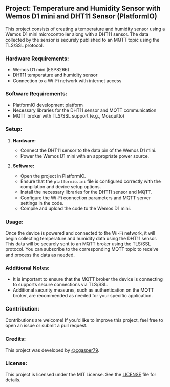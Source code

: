 ## Project: Temperature and Humidity Sensor with Wemos D1 mini and DHT11 Sensor (PlatformIO)

This project consists of creating a temperature and humidity sensor using a Wemos D1 mini microcontroller along with a DHT11 sensor. The data collected by the sensor is securely published to an MQTT topic using the TLS/SSL protocol.

### Hardware Requirements:

- Wemos D1 mini (ESP8266)
- DHT11 temperature and humidity sensor
- Connection to a Wi-Fi network with internet access

### Software Requirements:

- PlatformIO development platform
- Necessary libraries for the DHT11 sensor and MQTT communication
- MQTT broker with TLS/SSL support (e.g., Mosquitto)

### Setup:

1. **Hardware:**
   - Connect the DHT11 sensor to the data pin of the Wemos D1 mini.
   - Power the Wemos D1 mini with an appropriate power source.

2. **Software:**
   - Open the project in PlatformIO.
   - Ensure that the `platformio.ini` file is configured correctly with the compilation and device setup options.
   - Install the necessary libraries for the DHT11 sensor and MQTT.
   - Configure the Wi-Fi connection parameters and MQTT server settings in the code.
   - Compile and upload the code to the Wemos D1 mini.

### Usage:

Once the device is powered and connected to the Wi-Fi network, it will begin collecting temperature and humidity data using the DHT11 sensor. This data will be securely sent to an MQTT broker using the TLS/SSL protocol. You can subscribe to the corresponding MQTT topic to receive and process the data as needed.

### Additional Notes:

- It is important to ensure that the MQTT broker the device is connecting to supports secure connections via TLS/SSL.
- Additional security measures, such as authentication on the MQTT broker, are recommended as needed for your specific application.

### Contribution:

Contributions are welcome! If you'd like to improve this project, feel free to open an issue or submit a pull request.

### Credits:

This project was developed by [@cgasper79](https://github.com/cgasper79).

### License:

This project is licensed under the MIT License. See the [LICENSE](LICENSE) file for details.
